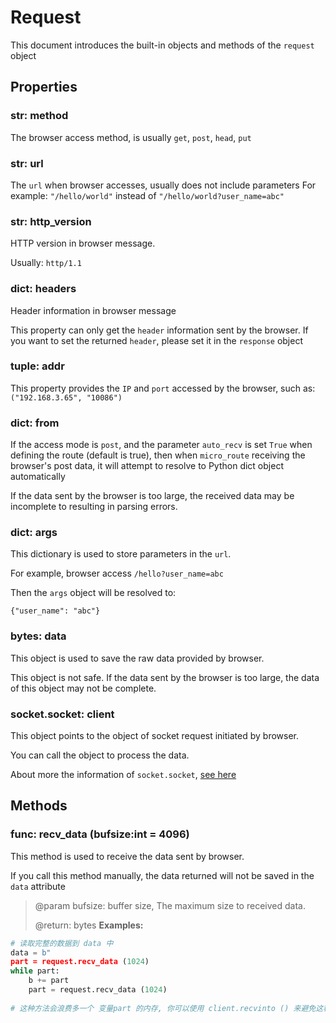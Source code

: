 # Request
This document introduces the built-in objects and methods of the `request` object
## Properties

### str: method
The browser access method, is usually `get`, `post`, `head`, `put`

### str: url
The `url` when browser accesses, usually does not include parameters
For example: `"/hello/world"` instead of `"/hello/world?user_name=abc"`

### str: http_version
HTTP version in browser message.

Usually: `http/1.1`

### dict: headers
Header information in browser message

This property can only get the `header` information sent by the browser. If you want to set the returned `header`, please set it in the `response` object

### tuple: addr
This property provides the `IP` and `port` accessed by the browser, such as: `("192.168.3.65", "10086")`

### dict: from
If the access mode is `post`, and the parameter `auto_recv` is set `True` when defining the route (default is true), then when `micro_route` receiving the browser's post data, it will attempt to resolve to Python dict object automatically

If the data sent by the browser is too large, the received data may be incomplete to resulting in parsing errors.

### dict: args

This dictionary is used to store parameters in the `url`.

For example, browser access `/hello?user_name=abc`

Then the `args` object will be resolved to: 

`{"user_name": "abc"}`

### bytes: data
This object is used to save the raw data provided by browser.

This object is not safe. If the data sent by the browser is too large, the data of this object may not be complete.

### socket.socket: client
This object points to the object of socket request initiated by browser.

You can call the object to process the data.

About more the information of `socket.socket`, [see here](http://docs.micropython.org/en/latest/library/usocket.html#methods)

## Methods

### func: recv_data (bufsize:int = 4096)

This method is used to receive the data sent by browser.

If you call this method manually, the data returned will not be saved in the `data` attribute

>@param bufsize: buffer size, The maximum size to received data.
>
> @return: bytes
**Examples:**
```python
# 读取完整的数据到 data 中
data = b"
part = request.recv_data (1024)
while part:
    b += part
    part = request.recv_data (1024)
    
# 这种方法会浪费多一个 变量part 的内存, 你可以使用 client.recvinto () 来避免这种浪费.
```